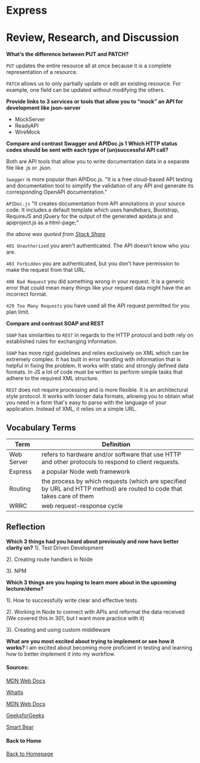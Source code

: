 # Express

# Review, Research, and Discussion
**What’s the difference between PUT and PATCH?**

`PUT` updates the entire resource all at once because it is a complete representation of a resource. 

`PATCH` allows us to only partially update or edit an existing resource. For example, one field can be updated without modifying the others. 

**Provide links to 3 services or tools that allow you to “mock” an API for development like json-server**

* MockServer
* ReadyAPI
* WireMock

**Compare and contrast Swagger and APIDoc.js 1 Which HTTP status codes should be sent with each type of (un)successful API call?**

Both are API tools that allow you to write documentation data in a separate file like .js or .json.

`Swagger` is more popular than APIDoc.js. "It is a free cloud-based API testing and documentation tool to simplify the validation of any API and generate its corresponding OpenAPI documentation."

`APIDoc.js` "It creates documentation from API annotations in your source code. It includes a default template which uses handlebars, Bootstrap, RequireJS and jQuery for the output of the generated apidata.js and apiproject.js as a html-page;"

*the above was quoted from [Stack Share](https://stackshare.io/stackups/apidocjs-vs-swagger-inspector)*

`401 Unauthorized` you aren't authenticated. The API doesn’t know who you are.

`403 Forbidden` you are authenticated, but you don’t have permission to make the request from that URL. 

`400 Bad Request` you did something wrong in your request. It is a generic error that could mean many things like your request data might have the an incorrect format.

`429 Too Many Requests` you have used all the API request permitted for you plan limit. 

**Compare and contrast SOAP and REST**

`SOAP` has similarities to `REST` in regards to the HTTP protocol and both rely on established rules for exchanging information. 

`SOAP` has more rigid guidelines and relies exclusively on XML which can be extremely complex. It has built in error handling with information that is helpful in fixing the problem. It works with static and strongly defined data formats. In JS a lot of code must be written to perform simple tasks that adhere to the required XML structure. 

`REST` does not require processing and is more flexible. It is an architectural style protocol. It works with looser data formats, allowing you to obtain what you need in a form that's easy to parse with the language of your application. Instead of XML, it relies on a simple URL. 

## Vocabulary Terms

| Term      | Definition |
| ----------- | ----------- |
| Web Server      | refers to hardware and/or software that use HTTP and other protocols to respond to client requests.   |
| Express   | a popular Node web framework        |
| Routing      | the process by which requests (which are specified by URL and HTTP method) are routed to code that takes care of them       |
| WRRC   | web request-response cycle        |

## Reflection

**Which 3 things had you heard about previously and now have better clarity on?**
1). Test Driven Development

2). Creating route handlers in Node

3). NPM

**Which 3 things are you hoping to learn more about in the upcoming lecture/demo?**

1). How to successfully write clear and effective tests

2). Working in Node to connect with APIs and reformat the data received (We covered this in 301, but I want more practice with it)

3). Creating and using custom middleware

**What are you most excited about trying to implement or see how it works?**
I am excited about becoming more proficient in testing and learning how to better implement it into my workflow. 

#### Sources:

[MDN Web Docs](https://developer.mozilla.org/en-US/docs/Learn/Server-side/Express_Nodejs/Introduction)

[WhatIs](https://whatis.techtarget.com/definition/Web-server)

[MDN Web Docs](https://developer.mozilla.org/en-US/docs/Web/HTTP/Methods/PATCH)

[GeeksforGeeks](https://www.geeksforgeeks.org/difference-between-put-and-patch-request/)

[Smart Bear](https://smartbear.com/blog/soap-vs-rest-whats-the-difference/)

#### Back to Home
[Back to Homepage](../README.md)